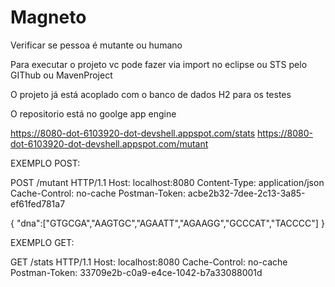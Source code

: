 # Magneto
Verificar se pessoa é mutante ou humano

Para executar o projeto vc pode fazer via import no eclipse ou STS pelo GIThub ou MavenProject

O projeto já está acoplado com o banco de dados H2 para os testes


O repositorio está no goolge app engine

https://8080-dot-6103920-dot-devshell.appspot.com/stats
https://8080-dot-6103920-dot-devshell.appspot.com/mutant

EXEMPLO POST:


POST /mutant HTTP/1.1
Host: localhost:8080
Content-Type: application/json
Cache-Control: no-cache
Postman-Token: acbe2b32-7dee-2c13-3a85-ef61fed781a7

{
	"dna":["GTGCGA","AAGTGC","AGAATT","AGAAGG","GCCCAT","TACCCC"]
}

EXEMPLO GET:

GET /stats HTTP/1.1
Host: localhost:8080
Cache-Control: no-cache
Postman-Token: 33709e2b-c0a9-e4ce-1042-b7a33088001d



